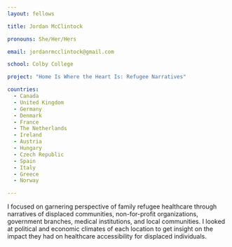 ```yaml
---
layout: fellows

title: Jordan McClintock

pronouns: She/Her/Hers

email: jordanrmcclintock@gmail.com

school: Colby College

project: "Home Is Where the Heart Is: Refugee Narratives"

countries:
  - Canada
  - United Kingdom
  - Germany
  - Denmark
  - France
  - The Netherlands
  - Ireland
  - Austria
  - Hungary
  - Czech Republic
  - Spain
  - Italy
  - Greece
  - Norway

---
```


I focused on garnering perspective of family refugee healthcare through narratives of displaced communities, non-for-profit organizations, government branches, medical institutions, and local communities. I looked at political and economic climates of each location to get insight on the impact they had on healthcare accessibility for displaced individuals.
